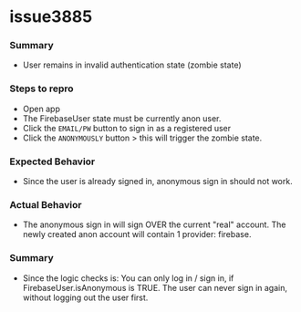 # issue3885
### Summary
- User remains in invalid authentication state (zombie state)
### Steps to repro
- Open app
- The FirebaseUser state must be currently anon user.
- Click the `EMAIL/PW` button to sign in as a registered user
- Click the `ANONYMOUSLY` button > this will trigger the zombie state.
### Expected Behavior
- Since the user is already signed in, anonymous sign in should not work.
### Actual Behavior
- The anonymous sign in will sign OVER the current "real" account. The newly created anon account will contain 1 provider: firebase.
### Summary
-  Since the logic checks is: You can only log in / sign in, if FirebaseUser.isAnonymous is TRUE. The user can never sign in again, without logging out the user first.
